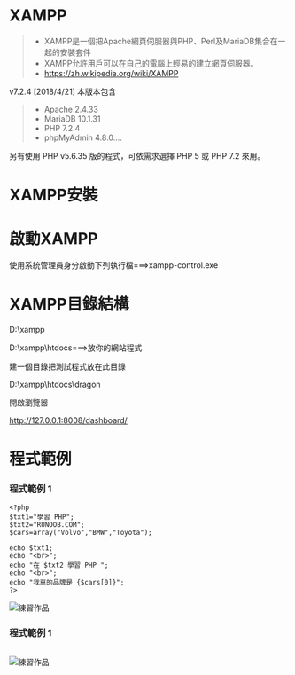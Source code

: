 # XAMPP

>* XAMPP是一個把Apache網頁伺服器與PHP、Perl及MariaDB集合在一起的安裝套件
>* XAMPP允許用戶可以在自己的電腦上輕易的建立網頁伺服器。
>* https://zh.wikipedia.org/wiki/XAMPP

v7.2.4 [2018/4/21]
本版本包含 
>* Apache 2.4.33
>* MariaDB 10.1.31
>* PHP 7.2.4
>* phpMyAdmin 4.8.0….

另有使用 PHP v5.6.35 版的程式，可依需求選擇 PHP 5 或 PHP 7.2 來用。



# XAMPP安裝

# 啟動XAMPP

使用系統管理員身分啟動下列執行檔===>xampp-control.exe

# XAMPP目錄結構

D:\xampp

D:\xampp\htdocs===>放你的網站程式

建一個目錄把測試程式放在此目錄

D:\xampp\htdocs\dragon

開啟瀏覽器

http://127.0.0.1:8008/dashboard/

# 程式範例

### 程式範例 1
```
<?php
$txt1="學習 PHP";
$txt2="RUNOOB.COM";
$cars=array("Volvo","BMW","Toyota");
 
echo $txt1;
echo "<br>";
echo "在 $txt2 學習 PHP ";
echo "<br>";
echo "我車的品牌是 {$cars[0]}";
?>
```
![練習作品](pic/ex3_OK.png)

### 程式範例 1
```
```
![練習作品](pic/ex_OK.png)


